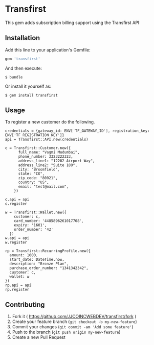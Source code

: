 # Transfirst

This gem adds subscription billing support using the Transfirst API

## Installation

Add this line to your application's Gemfile:

```ruby
gem 'transfirst'
```

And then execute:

    $ bundle

Or install it yourself as:

    $ gem install transfirst

## Usage

To register a new customer do the following.

```
credentials = {gateway_id: ENV['TF_GATEWAY_ID'], registration_key: ENV['TF_REGISTRATION_KEY']}
api = Transfirst::API.new(credentials)

c = Transfirst::Customer.new({
      full_name: "Vagmi Mudumbai",
      phone_number: 3323222323,
      address_line1: "12202 Airport Way",
      address_line2: "Suite 100",
      city: "Broomfield",
      state: "CO",
      zip_code: "80021",
      country: "US",
      email: "test@mail.com",
    })

c.api = api
c.register

w = Transfirst::Wallet.new({
    customer: c,
    card_number: '4485896261017708',
    expiry: '1601',
    order_number: '42'
  })
w.api = api
w.register

rp = Transfirst::RecurringProfile.new({
  amount: 1000,
  start_date: DateTime.now,
  description: "Bronze Plan",
  purchase_order_number: "1341342342",
  customer: c,
  wallet: w
})
rp.api = api
rp.register
```



## Contributing

1. Fork it ( https://github.com/JJCOINCWEBDEV/transfirst/fork )
2. Create your feature branch (`git checkout -b my-new-feature`)
3. Commit your changes (`git commit -am 'Add some feature'`)
4. Push to the branch (`git push origin my-new-feature`)
5. Create a new Pull Request
